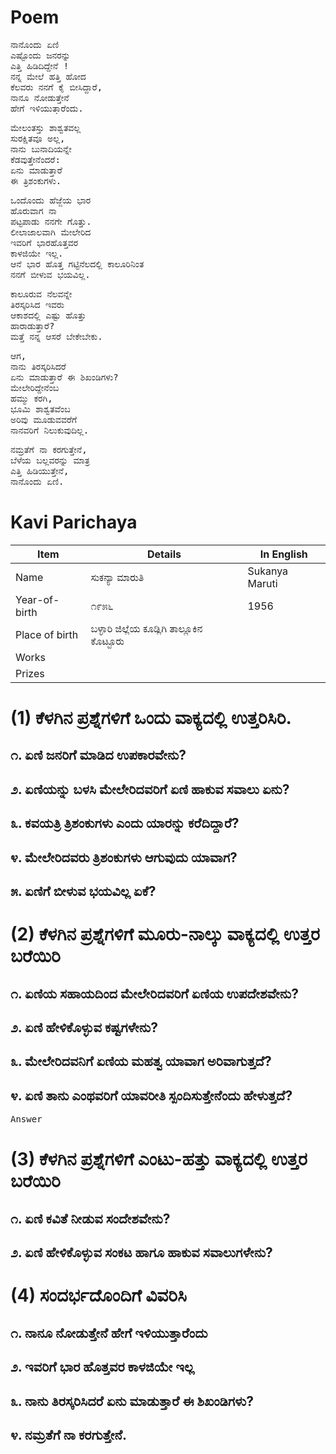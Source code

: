 # Poem
<pre>
ನಾನೊಂದು ಏಣಿ
ಎಷ್ಟೊಂದು ಜನರನ್ನು
ಎತ್ತಿ ಹಿಡಿದಿದ್ದೇನೆ !
ನನ್ನ ಮೇಲೆ ಹತ್ತಿ ಹೋದ
ಕೆಲವರು ನನಗೆ ಕೈ ಬೀಸಿದ್ದಾರೆ,
ನಾನೂ ನೋಡುತ್ತೇನೆ
ಹೇಗೆ ಇಳಿಯುತ್ತಾರೆಂದು.
</pre>
<pre>
ಮೇಲಂತಸ್ತು ಶಾಶ್ವತವಲ್ಲ
ಸುರಕ್ಷಿತವೂ ಅಲ್ಲ,
ನಾನು ಬುನಾದಿಯನ್ನೇ
ಕೆಡವುತ್ತೇನೆಂದರೆ:
ಏನು ಮಾಡುತ್ತಾರೆ
ಈ ತ್ರಿಶಂಕುಗಳು.
</pre>
<pre>
ಒಂದೊಂದು ಹೆಜ್ಜೆಯ ಭಾರ
ಹೊರುವಾಗ ನಾ
ಪಟ್ಟಪಾಡು ನನಗೇ ಗೊತ್ತು.
ಲೀಲಾಜಾಲವಾಗಿ ಮೇಲೇರಿದ
ಇವರಿಗೆ ಭಾರಹೊತ್ತವರ
ಕಾಳಜಿಯೇ ಇಲ್ಲ.
ಆನೆ ಭಾರ ಹೊತ್ತ ಗಟ್ಟಿನೆಲದಲ್ಲಿ ಕಾಲೂರಿನಿಂತ
ನನಗೆ ಬೀಳುವ ಭಯವಿಲ್ಲ.
</pre>
<pre>
ಕಾಲೂರುವ ನೆಲವನ್ನೇ
ತಿರಸ್ಕರಿಸಿದ ಇವರು
ಆಕಾಶದಲ್ಲಿ ಎಷ್ಟು ಹೊತ್ತು
ಹಾರಾಡುತ್ತಾರೆ?
ಮತ್ತೆ ನನ್ನ ಆಸರೆ ಬೇಕೇಬೇಕು.
</pre>
<pre>
ಆಗ,
ನಾನು ತಿರಸ್ಕರಿಸಿದರೆ
ಏನು ಮಾಡುತ್ತಾರೆ ಈ ಶಿಖಂಡಿಗಳು?
ಮೇಲೇರಿದ್ದೇನೆಂಬ
ಹಮ್ಮು ಕರಗಿ,
ಭೂಮಿ ಶಾಶ್ವತವೆಂಬ
ಅರಿವು ಮೂಡುವವರೆಗೆ
ನಾನವರಿಗೆ ನಿಲುಕುವುದಿಲ್ಲ.
</pre>
<pre>
ನಮ್ರತೆಗೆ ನಾ ಕರಗುತ್ತೇನೆ,
ಬೆಳೆಯ ಬಲ್ಲವರನ್ನು ಮಾತ್ರ
ಎತ್ತಿ ಹಿಡಿಯುತ್ತೇನೆ,
ನಾನೊಂದು ಏಣಿ.
</pre>

# Kavi Parichaya
|Item | Details| In English|
|-|-|-|
|Name |ಸುಕನ್ಯಾ ಮಾರುತಿ| Sukanya Maruti
|Year-of-birth|೧೯೫೬| 1956
|Place of birth|ಬಳ್ಳಾರಿ ಜಿಲ್ಲೆಯ ಕೂಡ್ಲಿಗಿ ತಾಲ್ಲೂಕಿನ ಕೊಟ್ಟೂರು | 
|Works| |  
|Prizes|  | 


# (1) ಕೆಳಗಿನ ಪ್ರಶ್ನೆಗಳಿಗೆ ಒಂದು ವಾಕ್ಯದಲ್ಲಿ ಉತ್ತರಿಸಿರಿ.
## ೧. ಏಣಿ ಜನರಿಗೆ ಮಾಡಿದ ಉಪಕಾರವೇನು?
## ೨. ಏಣಿಯನ್ನು ಬಳಸಿ ಮೇಲೇರಿದವರಿಗೆ ಏಣಿ ಹಾಕುವ ಸವಾಲು ಏನು?
## ೩. ಕವಯತ್ರಿ ತ್ರಿಶಂಕುಗಳು ಎಂದು ಯಾರನ್ನು ಕರೆದಿದ್ದಾರೆ?
## ೪. ಮೇಲೇರಿದವರು ತ್ರಿಶಂಕುಗಳು ಆಗುವುದು ಯಾವಾಗ?
## ೫. ಏಣಿಗೆ ಬೀಳುವ ಭಯವಿಲ್ಲ ಏಕೆ?

# (2) ಕೆಳಗಿನ ಪ್ರಶ್ನೆಗಳಿಗೆ ಮೂರು-ನಾಲ್ಕು ವಾಕ್ಯದಲ್ಲಿ ಉತ್ತರ ಬರೆಯಿರಿ
## ೧. ಏಣಿಯ ಸಹಾಯದಿಂದ ಮೇಲೇರಿದವರಿಗೆ ಏಣಿಯ ಉಪದೇಶವೇನು?
## ೨. ಏಣಿ ಹೇಳಿಕೊಳ್ಳುವ ಕಷ್ಟಗಳೇನು?
## ೩. ಮೇಲೇರಿದವನಿಗೆ ಏಣಿಯ ಮಹತ್ವ ಯಾವಾಗ ಅರಿವಾಗುತ್ತದೆ?
## ೪. ಏಣಿ ತಾನು ಎಂಥವರಿಗೆ ಯಾವರೀತಿ ಸ್ಪಂದಿಸುತ್ತೇನೆಂದು ಹೇಳುತ್ತದೆ?

<pre>
Answer
</pre>

# (3) ಕೆಳಗಿನ ಪ್ರಶ್ನೆಗಳಿಗೆ ಎಂಟು-ಹತ್ತು  ವಾಕ್ಯದಲ್ಲಿ ಉತ್ತರ ಬರೆಯಿರಿ
## ೧. ಏಣಿ ಕವಿತೆ ನೀಡುವ ಸಂದೇಶವೇನು?
## ೨. ಏಣಿ ಹೇಳಿಕೊಳ್ಳುವ ಸಂಕಟ ಹಾಗೂ ಹಾಕುವ ಸವಾಲುಗಳೇನು?

# (4) ಸಂದರ್ಭದೊಂದಿಗೆ ವಿವರಿಸಿ
## ೧. ನಾನೂ ನೋಡುತ್ತೇನೆ ಹೇಗೆ ಇಳಿಯುತ್ತಾರೆಂದು
## ೨. ಇವರಿಗೆ ಭಾರ ಹೊತ್ತವರ ಕಾಳಜಿಯೇ ಇಲ್ಲ
## ೩. ನಾನು ತಿರಸ್ಕರಿಸಿದರೆ ಏನು ಮಾಡುತ್ತಾರೆ ಈ ಶಿಖಂಡಿಗಳು?
## ೪. ನಮ್ರತೆಗೆ ನಾ ಕರಗುತ್ತೇನೆ.


